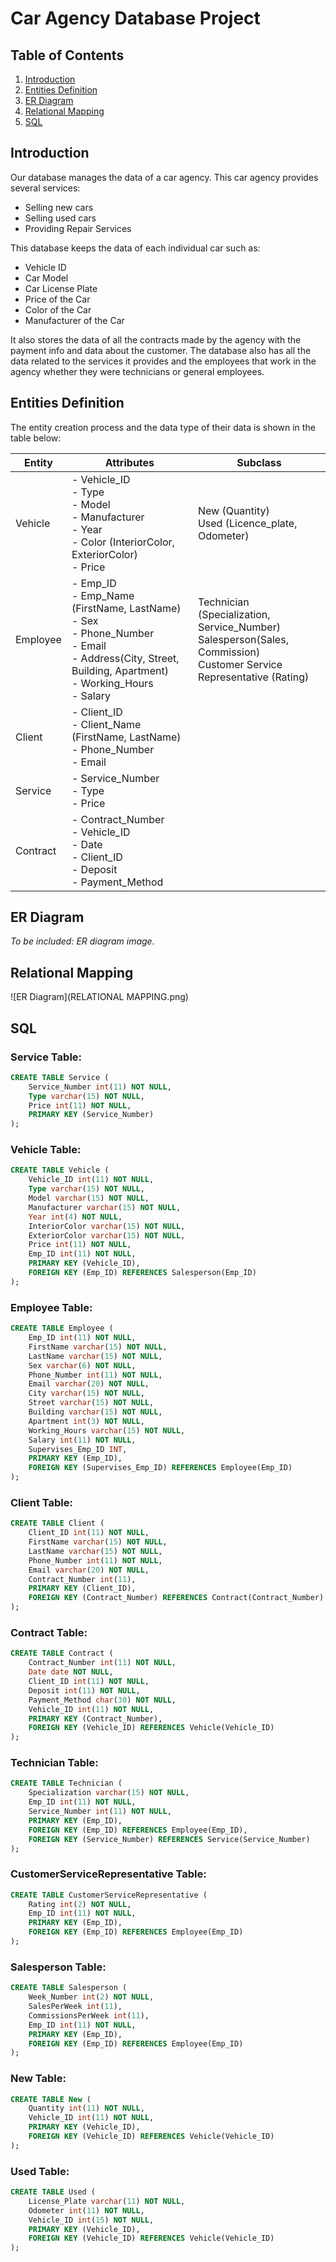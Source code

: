 # Car Agency Database Project

## Table of Contents
1. [Introduction](#introduction)
2. [Entities Definition](#entities-definition)
3. [ER Diagram](#er-diagram)
4. [Relational Mapping](#relational-mapping)
5. [SQL](#sql)

## Introduction
Our database manages the data of a car agency. This car agency provides several services:
- Selling new cars
- Selling used cars
- Providing Repair Services

This database keeps the data of each individual car such as:
- Vehicle ID
- Car Model
- Car License Plate
- Price of the Car
- Color of the Car
- Manufacturer of the Car

It also stores the data of all the contracts made by the agency with the payment info and data about the customer. The database also has all the data related to the services it provides and the employees that work in the agency whether they were technicians or general employees.

## Entities Definition
The entity creation process and the data type of their data is shown in the table below:

| Entity   | Attributes                                                                                                            | Subclass                                                     |
|----------|-----------------------------------------------------------------------------------------------------------------------|--------------------------------------------------------------|
| Vehicle  | - Vehicle_ID<br>- Type<br>- Model<br>- Manufacturer<br>- Year<br>- Color (InteriorColor, ExteriorColor)<br>- Price   | New (Quantity)<br>Used (Licence_plate, Odometer)             |
| Employee | - Emp_ID<br>- Emp_Name (FirstName, LastName)<br>- Sex<br>- Phone_Number<br>- Email<br>- Address(City, Street, Building, Apartment)<br>- Working_Hours<br>- Salary | Technician (Specialization, Service_Number)<br>Salesperson(Sales, Commission)<br>Customer Service Representative (Rating) |
| Client   | - Client_ID<br>- Client_Name (FirstName, LastName)<br>- Phone_Number<br>- Email                                       |                                                              |
| Service  | - Service_Number<br>- Type<br>- Price                                                                                 |                                                              |
| Contract | - Contract_Number<br>- Vehicle_ID<br>- Date<br>- Client_ID<br>- Deposit<br>- Payment_Method                           |                                                              |

## ER Diagram
*To be included: ER diagram image.*

## Relational Mapping
![ER Diagram](RELATIONAL MAPPING.png)

## SQL
### Service Table:
```sql
CREATE TABLE Service (
    Service_Number int(11) NOT NULL,
    Type varchar(15) NOT NULL,
    Price int(11) NOT NULL,
    PRIMARY KEY (Service_Number)
);
```
### Vehicle Table:
```sql
CREATE TABLE Vehicle (
    Vehicle_ID int(11) NOT NULL,
    Type varchar(15) NOT NULL,
    Model varchar(15) NOT NULL,
    Manufacturer varchar(15) NOT NULL,
    Year int(4) NOT NULL,
    InteriorColor varchar(15) NOT NULL,
    ExteriorColor varchar(15) NOT NULL,
    Price int(11) NOT NULL,
    Emp_ID int(11) NOT NULL,
    PRIMARY KEY (Vehicle_ID),
    FOREIGN KEY (Emp_ID) REFERENCES Salesperson(Emp_ID)
);
```
### Employee Table:
```sql
CREATE TABLE Employee (
    Emp_ID int(11) NOT NULL,
    FirstName varchar(15) NOT NULL,
    LastName varchar(15) NOT NULL,
    Sex varchar(6) NOT NULL,
    Phone_Number int(11) NOT NULL,
    Email varchar(20) NOT NULL,
    City varchar(15) NOT NULL,
    Street varchar(15) NOT NULL,
    Building varchar(15) NOT NULL,
    Apartment int(3) NOT NULL,
    Working_Hours varchar(15) NOT NULL,
    Salary int(11) NOT NULL,
    Supervises_Emp_ID INT,
    PRIMARY KEY (Emp_ID),
    FOREIGN KEY (Supervises_Emp_ID) REFERENCES Employee(Emp_ID)
);
```
### Client Table:
```sql
CREATE TABLE Client (
    Client_ID int(11) NOT NULL,
    FirstName varchar(15) NOT NULL,
    LastName varchar(15) NOT NULL,
    Phone_Number int(11) NOT NULL,
    Email varchar(20) NOT NULL,
    Contract_Number int(11),
    PRIMARY KEY (Client_ID),
    FOREIGN KEY (Contract_Number) REFERENCES Contract(Contract_Number)
);
```
### Contract Table:
```sql
CREATE TABLE Contract (
    Contract_Number int(11) NOT NULL,
    Date date NOT NULL,
    Client_ID int(11) NOT NULL,
    Deposit int(11) NOT NULL,
    Payment_Method char(30) NOT NULL,
    Vehicle_ID int(11) NOT NULL,
    PRIMARY KEY (Contract_Number),
    FOREIGN KEY (Vehicle_ID) REFERENCES Vehicle(Vehicle_ID)
);
```
### Technician Table:
```sql
CREATE TABLE Technician (
    Specialization varchar(15) NOT NULL,
    Emp_ID int(11) NOT NULL,
    Service_Number int(11) NOT NULL,
    PRIMARY KEY (Emp_ID),
    FOREIGN KEY (Emp_ID) REFERENCES Employee(Emp_ID),
    FOREIGN KEY (Service_Number) REFERENCES Service(Service_Number)
);
```
### CustomerServiceRepresentative Table:
```sql
CREATE TABLE CustomerServiceRepresentative (
    Rating int(2) NOT NULL,
    Emp_ID int(11) NOT NULL,
    PRIMARY KEY (Emp_ID),
    FOREIGN KEY (Emp_ID) REFERENCES Employee(Emp_ID)
);
```
### Salesperson Table:
```sql
CREATE TABLE Salesperson (
    Week_Number int(2) NOT NULL,
    SalesPerWeek int(11),
    CommissionsPerWeek int(11),
    Emp_ID int(11) NOT NULL,
    PRIMARY KEY (Emp_ID),
    FOREIGN KEY (Emp_ID) REFERENCES Employee(Emp_ID)
);
```
### New Table:
```sql
CREATE TABLE New (
    Quantity int(11) NOT NULL,
    Vehicle_ID int(11) NOT NULL,
    PRIMARY KEY (Vehicle_ID),
    FOREIGN KEY (Vehicle_ID) REFERENCES Vehicle(Vehicle_ID)
);
```
### Used Table:
```sql
CREATE TABLE Used (
    License_Plate varchar(11) NOT NULL,
    Odometer int(11) NOT NULL,
    Vehicle_ID int(15) NOT NULL,
    PRIMARY KEY (Vehicle_ID),
    FOREIGN KEY (Vehicle_ID) REFERENCES Vehicle(Vehicle_ID)
);
```
